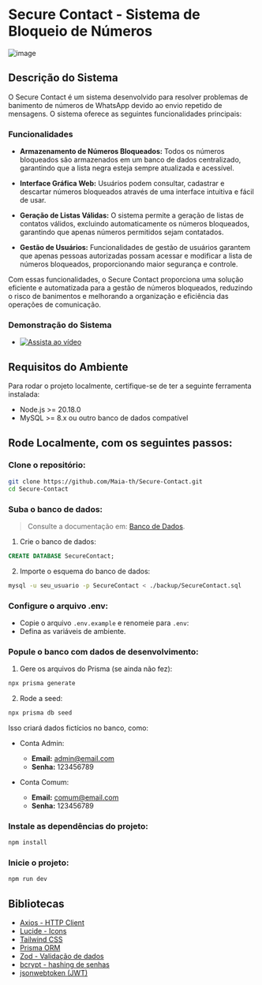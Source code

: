 # Secure Contact - Sistema de Bloqueio de Números

![image](https://github.com/user-attachments/assets/f0c4ece0-e91c-41d1-8671-5f44e3d21bdc)

## Descrição do Sistema

O Secure Contact é um sistema desenvolvido para resolver problemas de banimento de números de WhatsApp devido ao envio repetido de mensagens. O sistema oferece as seguintes funcionalidades principais:

### Funcionalidades

- **Armazenamento de Números Bloqueados:** Todos os números bloqueados são armazenados em um banco de dados centralizado, garantindo que a lista negra esteja sempre atualizada e acessível.

- **Interface Gráfica Web:** Usuários podem consultar, cadastrar e descartar números bloqueados através de uma interface intuitiva e fácil de usar.

- **Geração de Listas Válidas:** O sistema permite a geração de listas de contatos válidos, excluindo automaticamente os números bloqueados, garantindo que apenas números permitidos sejam contatados.

- **Gestão de Usuários:** Funcionalidades de gestão de usuários garantem que apenas pessoas autorizadas possam acessar e modificar a lista de números bloqueados, proporcionando maior segurança e controle.

Com essas funcionalidades, o Secure Contact proporciona uma solução eficiente e automatizada para a gestão de números bloqueados, reduzindo o risco de banimentos e melhorando a organização e eficiência das operações de comunicação.

### Demonstração do Sistema

- <a href="https://www.youtube.com/watch?v=cgKqwlX52Pc&ab_channel=MaiaTechStudio" target="_blank">
  
  [![Assista ao vídeo](https://github.com/user-attachments/assets/4341073f-92a7-4461-bfeb-3aa5ad2aece7)](https://www.youtube.com/watch?v=cgKqwlX52Pc&ab_channel=MaiaTechStudio)
  </a>

## Requisitos do Ambiente

Para rodar o projeto localmente, certifique-se de ter a seguinte ferramenta instalada:

- Node.js >= 20.18.0
- MySQL >= 8.x ou outro banco de dados compatível

## Rode Localmente, com os seguintes passos:

### Clone o repositório:

```bash
git clone https://github.com/Maia-th/Secure-Contact.git
cd Secure-Contact
```

### Suba o banco de dados:

> Consulte a documentação em: [Banco de Dados](.github/docs/bancoDeDados.md).

1. Crie o banco de dados:

```sql
CREATE DATABASE SecureContact;
```

2. Importe o esquema do banco de dados:

```bash
mysql -u seu_usuario -p SecureContact < ./backup/SecureContact.sql
```
### Configure o arquivo .env:

- Copie o arquivo `.env.example` e renomeie para `.env`:
- Defina as variáveis de ambiente.
  
### Popule o banco com dados de desenvolvimento:

1. Gere os arquivos do Prisma (se ainda não fez):

```bash
npx prisma generate
```

2. Rode a seed:

```bash
npx prisma db seed
```

Isso criará dados fictícios no banco, como:

* Conta Admin:

  * **Email:** admin@email.com
  * **Senha:** 123456789

* Conta Comum:

  * **Email:** comum@email.com
  * **Senha:** 123456789

### Instale as dependências do projeto:

```bash
npm install
```

### Inicie o projeto:

```bash
npm run dev
```

## Bibliotecas

- [Axios - HTTP Client](https://axios-http.com/)
- [Lucide - Icons](https://lucide.dev/)
- [Tailwind CSS](https://tailwindcss.com/)
- [Prisma ORM](https://www.prisma.io/)
- [Zod - Validação de dados](https://zod.dev/)
- [bcrypt - hashing de senhas](https://www.npmjs.com/package/bcrypt)
- [jsonwebtoken (JWT)](https://www.npmjs.com/package/jsonwebtoken)
